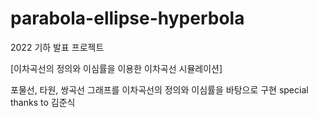 # parabola-ellipse-hyperbola

2022 기하 발표 프로젝트

[이차곡선의 정의와 이심률을 이용한 이차곡선 시뮬레이션] 

포물선, 타원, 쌍곡선 그래프를 이차곡선의 정의와 이심률을 바탕으로 구현
special thanks to 김준식
